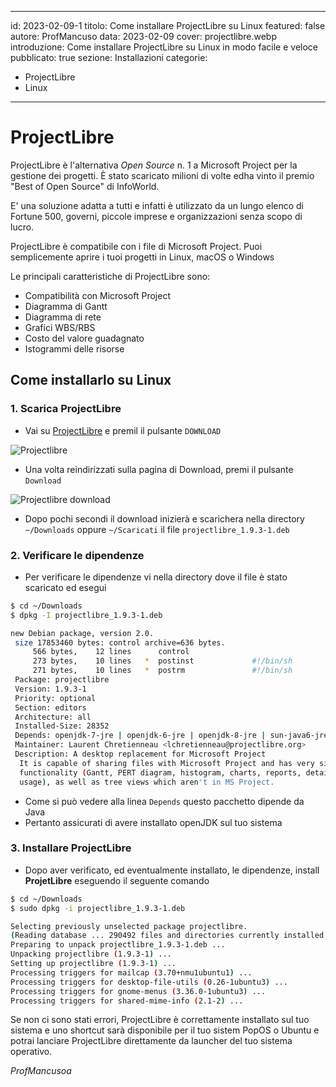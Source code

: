 
---
id: 2023-02-09-1
titolo: Come installare ProjectLibre su Linux
featured: false
autore: ProfMancuso
data: 2023-02-09
cover: projectlibre.webp
introduzione: Come installare ProjectLibre su Linux in modo facile e veloce
pubblicato: true
sezione: Installazioni
categorie:
  - ProjectLibre
  - Linux
---

# ProjectLibre

ProjectLibre è l'alternativa *Open Source* n. 1 a Microsoft Project per la gestione dei progetti. 
È stato scaricato milioni di volte edha vinto il premio "Best of Open Source" di InfoWorld. 

E' una soluzione adatta a tutti e infatti è utilizzato da un lungo elenco di Fortune 500, governi, piccole imprese e organizzazioni senza scopo di lucro.

ProjectLibre è compatibile con i file di Microsoft Project. Puoi semplicemente aprire i tuoi progetti in Linux, macOS o Windows

Le principali caratteristiche di ProjectLibre sono:

- Compatibilità con Microsoft Project
- Diagramma di Gantt
- Diagramma di rete
- Grafici WBS/RBS
- Costo del valore guadagnato
- Istogrammi delle risorse

## Come installarlo su Linux

### 1. Scarica ProjectLibre

- Vai su <a rel=”nofollow” href="https://www.projectlibre.com/" target="_blank" title="Project Libre">ProjectLibre</a> e premil il pulsante `DOWNLOAD`
  
![Projectlibre](/img/posts/come-installare-projectlibre-su-linux/projectlibre_01.webp)

- Una volta reindirizzati sulla pagina di Download, premi il pulsante `Download`

![Projectlibre download](/img/posts/come-installare-projectlibre-su-linux/projectlibre_02.webp)

- Dopo pochi secondi il download inizierà e scarichera nella directory `~/Downloads` oppure `~/Scaricati` il file `projectlibre_1.9.3-1.deb`

### 2. Verificare le dipendenze

- Per verificare le dipendenze vi nella directory dove il file è stato scaricato ed esegui

```bash
$ cd ~/Downloads
$ dpkg -I projectlibre_1.9.3-1.deb

new Debian package, version 2.0.
 size 17853460 bytes: control archive=636 bytes.
     566 bytes,    12 lines      control              
     273 bytes,    10 lines   *  postinst             #!/bin/sh
     271 bytes,    10 lines   *  postrm               #!/bin/sh
 Package: projectlibre
 Version: 1.9.3-1
 Priority: optional
 Section: editors
 Architecture: all
 Installed-Size: 28352
 Depends: openjdk-7-jre | openjdk-6-jre | openjdk-8-jre | sun-java6-jre | java7-runtime | java6-runtime | java8-runtime
 Maintainer: Laurent Chretienneau <lchretienneau@projectlibre.org>
 Description: A desktop replacement for Microsoft Project
  It is capable of sharing files with Microsoft Project and has very similar
  functionality (Gantt, PERT diagram, histogram, charts, reports, detailed
  usage), as well as tree views which aren't in MS Project.

```

- Come si può vedere alla linea `Depends` questo pacchetto dipende da Java
- Pertanto assicurati di avere installato openJDK sul tuo sistema

### 3. Installare ProjectLibre

- Dopo aver verificato, ed eventualmente installato, le dipendenze, install **ProjetLibre** eseguendo il seguente comando

```bash
$ cd ~/Downloads
$ sudo dpkg -i projectlibre_1.9.3-1.deb

Selecting previously unselected package projectlibre.
(Reading database ... 290492 files and directories currently installed.)
Preparing to unpack projectlibre_1.9.3-1.deb ...
Unpacking projectlibre (1.9.3-1) ...
Setting up projectlibre (1.9.3-1) ...
Processing triggers for mailcap (3.70+nmu1ubuntu1) ...
Processing triggers for desktop-file-utils (0.26-1ubuntu3) ...
Processing triggers for gnome-menus (3.36.0-1ubuntu3) ...
Processing triggers for shared-mime-info (2.1-2) ...
```

Se non ci sono stati errori, ProjectLibre è correttamente installato sul tuo sistema e uno shortcut sarà disponibile per il tuo sistem PopOS o Ubuntu e potrai lanciare ProjectLibre direttamente da launcher del tuo sistema operativo.

*ProfMancusoa*

